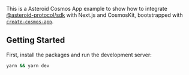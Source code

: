 This is a Asteroid Cosmos App example to show how to integrate [@asteroid-protocol/sdk](https://npmjs.com/package/@asteroid-protocol/sdk) with Next.js and CosmosKit, bootstrapped with [`create-cosmos-app`](https://github.com/cosmology-tech/create-cosmos-app).

## Getting Started

First, install the packages and run the development server:

```bash
yarn && yarn dev
```
